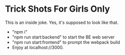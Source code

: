 # Trick Shots For Girls Only

This is an inside joke. Yes, it's supposed to look like that.

+ "npm i"
+ "npm run start:backend" to start the BE web server
+ "npm run start:frontend" to prompt the webpack build
+ Enjoy at localhost://3000.
